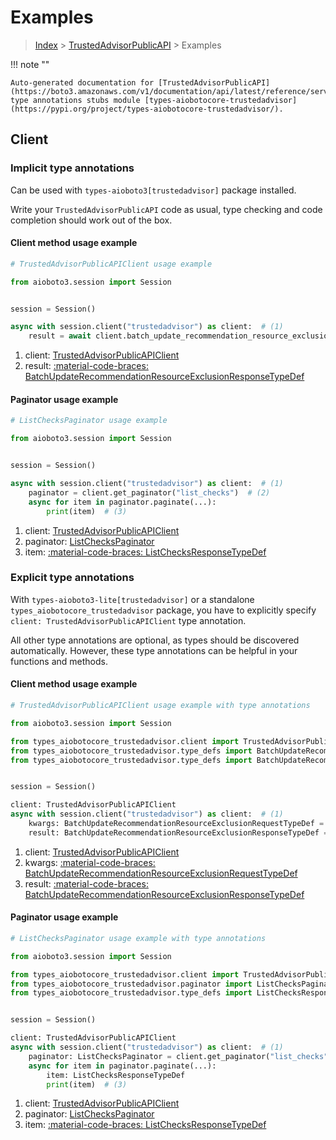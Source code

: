 # Examples

> [Index](../README.md) > [TrustedAdvisorPublicAPI](./README.md) > Examples

!!! note ""

    Auto-generated documentation for [TrustedAdvisorPublicAPI](https://boto3.amazonaws.com/v1/documentation/api/latest/reference/services/trustedadvisor.html#trustedadvisorpublicapi)
    type annotations stubs module [types-aiobotocore-trustedadvisor](https://pypi.org/project/types-aiobotocore-trustedadvisor/).

## Client

### Implicit type annotations

Can be used with `types-aioboto3[trustedadvisor]` package installed.

Write your `TrustedAdvisorPublicAPI` code as usual,
type checking and code completion should work out of the box.



#### Client method usage example

```python
# TrustedAdvisorPublicAPIClient usage example

from aioboto3.session import Session


session = Session()

async with session.client("trustedadvisor") as client:  # (1)
    result = await client.batch_update_recommendation_resource_exclusion()  # (2)
```

1. client: [TrustedAdvisorPublicAPIClient](./client.md)
2. result: [:material-code-braces: BatchUpdateRecommendationResourceExclusionResponseTypeDef](./type_defs.md#batchupdaterecommendationresourceexclusionresponsetypedef)



#### Paginator usage example

```python
# ListChecksPaginator usage example

from aioboto3.session import Session


session = Session()

async with session.client("trustedadvisor") as client:  # (1)
    paginator = client.get_paginator("list_checks")  # (2)
    async for item in paginator.paginate(...):
        print(item)  # (3)
```

1. client: [TrustedAdvisorPublicAPIClient](./client.md)
2. paginator: [ListChecksPaginator](./paginators.md#listcheckspaginator)
3. item: [:material-code-braces: ListChecksResponseTypeDef](./type_defs.md#listchecksresponsetypedef)




### Explicit type annotations

With `types-aioboto3-lite[trustedadvisor]`
or a standalone `types_aiobotocore_trustedadvisor` package, you have to explicitly specify
`client: TrustedAdvisorPublicAPIClient` type annotation.

All other type annotations are optional, as types should be discovered automatically.
However, these type annotations can be helpful in your functions and methods.


#### Client method usage example

```python
# TrustedAdvisorPublicAPIClient usage example with type annotations

from aioboto3.session import Session

from types_aiobotocore_trustedadvisor.client import TrustedAdvisorPublicAPIClient
from types_aiobotocore_trustedadvisor.type_defs import BatchUpdateRecommendationResourceExclusionResponseTypeDef
from types_aiobotocore_trustedadvisor.type_defs import BatchUpdateRecommendationResourceExclusionRequestTypeDef


session = Session()

client: TrustedAdvisorPublicAPIClient
async with session.client("trustedadvisor") as client:  # (1)
    kwargs: BatchUpdateRecommendationResourceExclusionRequestTypeDef = {...}  # (2)
    result: BatchUpdateRecommendationResourceExclusionResponseTypeDef = await client.batch_update_recommendation_resource_exclusion(**kwargs)  # (3)
```

1. client: [TrustedAdvisorPublicAPIClient](./client.md)
2. kwargs: [:material-code-braces: BatchUpdateRecommendationResourceExclusionRequestTypeDef](./type_defs.md#batchupdaterecommendationresourceexclusionrequesttypedef)
3. result: [:material-code-braces: BatchUpdateRecommendationResourceExclusionResponseTypeDef](./type_defs.md#batchupdaterecommendationresourceexclusionresponsetypedef)



#### Paginator usage example

```python
# ListChecksPaginator usage example with type annotations

from aioboto3.session import Session

from types_aiobotocore_trustedadvisor.client import TrustedAdvisorPublicAPIClient
from types_aiobotocore_trustedadvisor.paginator import ListChecksPaginator
from types_aiobotocore_trustedadvisor.type_defs import ListChecksResponseTypeDef


session = Session()

client: TrustedAdvisorPublicAPIClient
async with session.client("trustedadvisor") as client:  # (1)
    paginator: ListChecksPaginator = client.get_paginator("list_checks")  # (2)
    async for item in paginator.paginate(...):
        item: ListChecksResponseTypeDef
        print(item)  # (3)
```

1. client: [TrustedAdvisorPublicAPIClient](./client.md)
2. paginator: [ListChecksPaginator](./paginators.md#listcheckspaginator)
3. item: [:material-code-braces: ListChecksResponseTypeDef](./type_defs.md#listchecksresponsetypedef)




